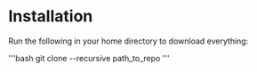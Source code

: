 # Installation

Run the following in your home directory to download everything:

'''bash
git clone --recursive path_to_repo
'''
